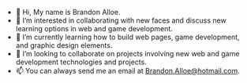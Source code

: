 - 👋 Hi, My name is Brandon Alloe.
- 👀 I’m interested in collaborating with new faces and discuss new learning options in web and game development.
- 🌱 I’m currently learning how to build web pages, game development, and graphic design elements.
- 💞️ I’m looking to collaborate on projects involving new web and game development technologies and projects.
- 📫 You can always send me an email at Brandon.Alloe@hotmail.com.

<!---
Tr1xR4Kidz/Tr1xR4Kidz is a ✨ special ✨ repository because its `README.md` (this file) appears on your GitHub profile.
You can click the Preview link to take a look at your changes.
--->
